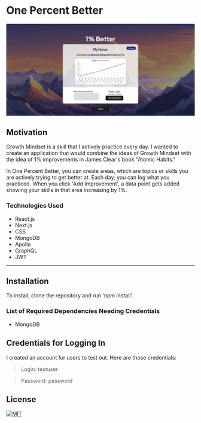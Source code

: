 # One Percent Better

![Screenshot of One Percent Better Dashboard](frontend/public/assets/images/dashboard.png "One Percent Better")

## Motivation

Growth Mindset is a skill that I actively practice every day. I wanted to create an application that would combine the ideas of Growth Mindset with the idea of 1% improvements in James Clear's book "Atomic Habits."

In One Percent Better, you can create areas, which are topics or skills you are actively trying to get better at. Each day, you can log what you practiced. When you click 'Add Improvement', a data point gets added showing your skills in that area increasing by 1%.

### Technologies Used

- React.js
- Next.js
- CSS
- MongoDB
- Apollo
- GraphQL
- JWT

---

## Installation

To install, clone the repository and run 'npm install'.

### List of Required Dependencies Needing Credentials

- MongoDB

## Credentials for Logging In

I created an account for users to test out. Here are those credentials:

> Login: testuser

> Password: password

## License

[![MIT](https://img.shields.io/npm/l/mit-license)](./assets/license_contributing/MIT_license.md)
